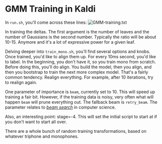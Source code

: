 # GMM Training in Kaldi

In `run.sh`, you'll come across these lines:
![GMM-training.txt](gmm-training.png)

In training the deltas. The first argument is the number of leaves and the number of Gaussians is the second number. Typically the ratio will be about 10-15. Anymore and it's a lot of expressive power for a given leaf.

Delving deeper into `train_mono.sh`, you'll find several options and knobs. Once trained, you'd like to align them up. For every 10ms second, you'd like to label. In the beginning, you don't have it, so you train mono from scratch. Before doing this, you'll do align. You build the model, then you align, and then you bootstrap to train the next more complex model. That's a fairly common tendency. Realign everything. For example, after 10 iterations, try to realign again.

One parameter of importance is `beam`, currently set to 10. This will speed up training a fair bit. However, if the training data is noisy, very often what will happen `beam` will prune everything out. The fallback beam is `retry_beam`. The parameter relates to [*beam search*](https://en.wikipedia.org/wiki/Beam_search) in computer science.

Also, an interesting point: stage=-4. This will set the initial script to start at if you don't want to start all over.

There are a whole bunch of random training transformations, based on whatever triphone and monophones.
